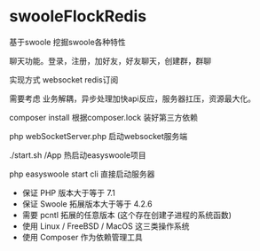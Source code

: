 # swooleFlockRedis

基于swoole  挖掘swoole各种特性

聊天功能。登录，注册，加好友，好友聊天，创建群，群聊

实现方式  websocket  redis订阅  

需要考虑  业务解耦，异步处理加快api反应，服务器扛压，资源最大化。

composer install   根据composer.lock 装好第三方依赖

php webSocketServer.php  启动websocket服务端

./start.sh /App      热启动easyswoole项目

php easyswoole start  cli 直接启动服务器




* 保证 PHP 版本大于等于 7.1
* 保证 Swoole 拓展版本大于等于 4.2.6
* 需要 pcntl 拓展的任意版本  (这个存在创建子进程的系统函数)
* 使用 Linux / FreeBSD / MacOS 这三类操作系统
* 使用 Composer 作为依赖管理工具
